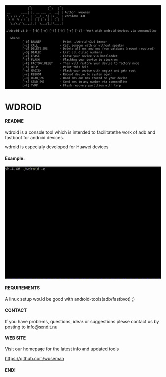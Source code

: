 ![Screenshot](_/main.png)

# WDROID

#### README

wdroid is a console tool which is intended to facilitatethe work of adb and fastboot for android devices.

wdroid is especially developed for Huawei devices

#### Example:

![Screenshot](_/wdroid-flash-erase-v3.0.gif)

#### REQUIREMENTS

A linux setup would be good with android-tools(adb/fastboot) ;)

#### CONTACT 

If you have problems, questions, ideas or suggestions please contact
us by posting to info@sendit.nu

#### WEB SITE

Visit our homepage for the latest info and updated tools

https://github.com/wuseman

#### END!
